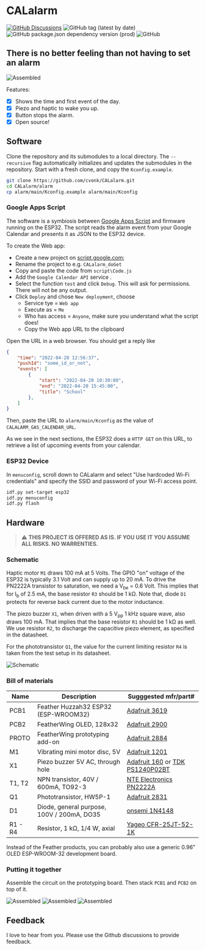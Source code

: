 # CALalarm

[![GitHub Discussions](https://img.shields.io/github/discussions/cvonk/CALalarm)](https://github.com/cvonk/CALalarm/discussions)
![GitHub tag (latest by date)](https://img.shields.io/github/v/tag/cvonk/CALalarm)
![GitHub package.json dependency version (prod)](https://img.shields.io/github/package-json/dependency-version/cvonk/CALalarm/esp-idf)
![GitHub](https://img.shields.io/github/license/cvonk/CALalarm)

## There is no better feeling than not having to set an alarm

![Assembled](media/front.png)

Features:

  - [x] Shows the time and first event of the day.
  - [x] Piezo and haptic to wake you up.
  - [x] Button stops the alarm.
  - [x] Open source!

## Software

Clone the repository and its submodules to a local directory. The `--recursive` flag automatically initializes and updates the submodules in the repository.  Start with a fresh clone, and copy the `Kconfig.example`.

```bash
git clone https://github.com/cvonk/CALalarm.git
cd CALalarm/alarm
cp alarm/main/Kconfig.example alarm/main/Kconfig
```

### Google Apps Script

The software is a symbiosis between [Google Apps Script](https://developers.google.com/apps-script/guides/web) and firmware running on the ESP32. The script reads the alarm event from your Google Calendar and presents it as JSON to the ESP32 device.

To create the Web app:
  - Create a new project on [script.google.com](https://script.google.com);
  - Rename the project to e.g. `CALalarm_doGet`
  - Copy and paste the code from `script\Code.js`
  - Add the `Google Calendar API` service .
  - Select the function `test` and click `Debug`. This will ask for permissions. There will not be any output.
  - Click `Deploy` and chose `New deployment`, choose
    - Service tye = `Web app`
    - Execute as = `Me`
    - Who has access = `Anyone`, make sure you understand what the script does!
    - Copy the Web app URL to the clipboard

Open the URL in a web browser. You should get a reply like
```json
{
    "time": "2022-04-20 12:56:37",
    "pushId": "some_id_or_not",
    "events": [
        { 
            "start": "2022-04-20 10:30:00",
            "end": "2022-04-20 15:45:00",
            "title": "School"
        },
    ]
}
```

Then, paste the URL to `alarm/main/Kconfig` as the value of `CALALARM_GAS_CALENDAR_URL`.

As we see in the next sections, the ESP32 does a `HTTP GET` on this URL, to retrieve a list of upcoming events from your calendar.

### ESP32 Device

In `menuconfig`, scroll down to CALalarm and select "Use hardcoded Wi-Fi credentials" and specify the SSID and password of your Wi-Fi access point.

```bash
idf.py set-target esp32
idf.py menuconfig
idf.py flash
```

## Hardware

> :warning: **THIS PROJECT IS OFFERED AS IS. IF YOU USE IT YOU ASSUME ALL RISKS. NO WARRENTIES.**

### Schematic

Haptic motor `M1` draws 100 mA at 5 Volts.  The GPIO "on" voltage of the ESP32 is typically 3.1 Volt and can supply up to 20 mA. To drive the PN2222A transistor to saturation, we need a V<sub>be</sub> = 0.6 Volt. This implies that for I<sub>b</sub> of 2.5 mA, the base resistor `R3` should be 1 k&ohm;. Note that, diode `D1` protects for reverse back current due to the motor inductance.

The piezo buzzer `X1`, when driven with a 5 V<sub>pp</sub> 1 kHz square wave, also draws 100 mA. That implies that the base resistor `R1` should be 1 k&ohm; as well. We use resistor `R2`, to discharge the capacitive piezo element, as specified in the datasheet.

For the phototransistor `Q1`, the value for the current limiting resistor `R4` is taken from the test setup in its datasheet. 

![Schematic](hardware/CALalarm-r1.svg)

### Bill of materials

| Name          | Description                                             | Sugggested mfr/part#       |
|---------------|---------------------------------------------------------|----------------------------|
| PCB1          | Feather Huzzah32 ESP32 (ESP-WROOM32)                   | [Adafruit 3619](https://www.digikey.com/en/products/detail/adafruit-industries-llc/3619/8119806?s=N4IgTCBcDaIIIBMCGAzATgVwJYBcAEAzAGwCMAnCALoC%2BQA)
| PCB2          | FeatherWing OLED, 128x32                                | [Adafruit 2900](https://www.digikey.com/en/products/detail/adafruit-industries-llc/2900/5810890?s=N4IgTCBcDaIIIBMCGAzATgVwJYBcAEYAnAAzEgC6AvkA)
| PROTO         | FeatherWing prototyping add-on                          | [Adafruit 2884](https://www.digikey.com/en/products/detail/adafruit-industries-llc/2884/5777193?s=N4IgTCBcDaIIIBMCGAzATgVwJYBcAEYAHIQCwgC6AvkA)
| M1            | Vibrating mini motor disc, 5V                           | [Adafruit 1201](https://www.digikey.com/en/products/detail/adafruit-industries-llc/1201/5353637?s=N4IgTCBcDaIIIBMCGAzATgVwJYBcAEAjGAAwEgC6AvkA)
| X1            | Piezo buzzer 5V AC, through hole                 | [Adafruit 160](https://www.adafruit.com/product/160) or [TDK PS1240P02BT](https://www.digikey.com/en/products/detail/tdk-corporation/PS1240P02BT/935930)
| T1, T2        | NPN transistor, 40V / 600mA, TO92-3                     | [NTE Electronics PN2222A](https://www.digikey.com/en/products/detail/nte-electronics-inc/PN2222A/11655004)
| Q1            | Phototransistor, HW5P-1                                 | [Adafruit 2831](https://www.digikey.com/en/products/detail/adafruit-industries-llc/2831/8323990?s=N4IgTCBcDaIIIBMCGAzATgVwJYBcAEYAHAMwCMIAugL5A)
| D1            | Diode, general purpose, 100V / 200mA, DO35                     | [onsemi 1N4148](https://www.digikey.com/en/products/detail/onsemi/1N4148/458603)
| R1 - R4    | Resistor, 1 k&ohm;, 1/4 W, axial                           | [Yageo CFR-25JT-52-1K](https://www.digikey.com/en/products/detail/yageo/CFR-25JT-52-1K/13921014)

Instead of the Feather products, you can probably also use a generic 0.96" OLED ESP-WROOM-32 development board.

### Putting it together

Assemble the circuit on the prototyping board. Then stack `PCB1` and `PCB2` on top of it.

![Assembled](media/assembly-1.jpg) 
![Assembled](media/assembly-2.jpg)
![Assembled](media/assembly-3.jpg)

## Feedback

I love to hear from you. Please use the Github discussions to provide feedback.

